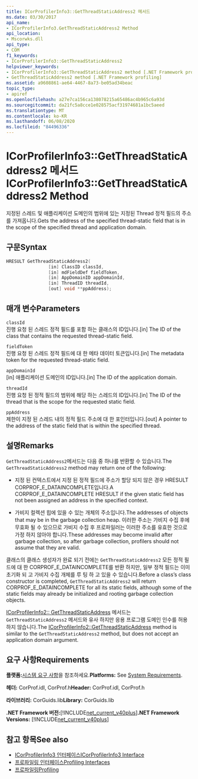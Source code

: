 ```yaml
---
title: ICorProfilerInfo3::GetThreadStaticAddress2 메서드
ms.date: 03/30/2017
api_name:
- ICorProfilerInfo3.GetThreadStaticAddress2 Method
api_location:
- Mscorwks.dll
api_type:
- COM
f1_keywords:
- ICorProfilerInfo3::GetThreadStaticAddress2
helpviewer_keywords:
- ICorProfilerInfo3::GetThreadStaticAddress2 method [.NET Framework profiling]
- GetThreadStaticAddress2 method [.NET Framework profiling]
ms.assetid: a9608861-ae64-4467-8a73-be05ad34beac
topic_type:
- apiref
ms.openlocfilehash: a27e7ca156ca138078215a65486ac4b965c6a93d
ms.sourcegitcommit: da21fc5a8cce1e028575acf31974681a1bc5aeed
ms.translationtype: MT
ms.contentlocale: ko-KR
ms.lasthandoff: 06/08/2020
ms.locfileid: "84496336"
---
```

# <a name="icorprofilerinfo3getthreadstaticaddress2-method"></a><span data-ttu-id="efccc-102">ICorProfilerInfo3::GetThreadStaticAddress2 메서드</span><span class="sxs-lookup"><span data-stu-id="efccc-102">ICorProfilerInfo3::GetThreadStaticAddress2 Method</span></span>
<span data-ttu-id="efccc-103">지정된 스레드 및 애플리케이션 도메인의 범위에 있는 지정된 Thread 정적 필드의 주소를 가져옵니다.</span><span class="sxs-lookup"><span data-stu-id="efccc-103">Gets the address of the specified thread-static field that is in the scope of the specified thread and application domain.</span></span>  
  
## <a name="syntax"></a><span data-ttu-id="efccc-104">구문</span><span class="sxs-lookup"><span data-stu-id="efccc-104">Syntax</span></span>  
  
```cpp  
HRESULT GetThreadStaticAddress2(  
                [in] ClassID classId,  
                [in] mdFieldDef fieldToken,  
                [in] AppDomainID appDomainId,  
                [in] ThreadID threadId,  
                [out] void **ppAddress);  
```  
  
## <a name="parameters"></a><span data-ttu-id="efccc-105">매개 변수</span><span class="sxs-lookup"><span data-stu-id="efccc-105">Parameters</span></span>  
 `classId`  
 <span data-ttu-id="efccc-106">진행 요청 된 스레드 정적 필드를 포함 하는 클래스의 ID입니다.</span><span class="sxs-lookup"><span data-stu-id="efccc-106">[in] The ID of the class that contains the requested thread-static field.</span></span>  
  
 `fieldToken`  
 <span data-ttu-id="efccc-107">진행 요청 된 스레드 정적 필드에 대 한 메타 데이터 토큰입니다.</span><span class="sxs-lookup"><span data-stu-id="efccc-107">[in] The metadata token for the requested thread-static field.</span></span>  
  
 `appDomainId`  
 <span data-ttu-id="efccc-108">[in] 애플리케이션 도메인의 ID입니다.</span><span class="sxs-lookup"><span data-stu-id="efccc-108">[in] The ID of the application domain.</span></span>  
  
 `threadId`  
 <span data-ttu-id="efccc-109">진행 요청 된 정적 필드의 범위에 해당 하는 스레드의 ID입니다.</span><span class="sxs-lookup"><span data-stu-id="efccc-109">[in] The ID of the thread that is the scope for the requested static field.</span></span>  
  
 `ppAddress`  
 <span data-ttu-id="efccc-110">제한이 지정 된 스레드 내의 정적 필드 주소에 대 한 포인터입니다.</span><span class="sxs-lookup"><span data-stu-id="efccc-110">[out] A pointer to the address of the static field that is within the specified thread.</span></span>  
  
## <a name="remarks"></a><span data-ttu-id="efccc-111">설명</span><span class="sxs-lookup"><span data-stu-id="efccc-111">Remarks</span></span>  
 <span data-ttu-id="efccc-112">`GetThreadStaticAddress2`메서드는 다음 중 하나를 반환할 수 있습니다.</span><span class="sxs-lookup"><span data-stu-id="efccc-112">The `GetThreadStaticAddress2` method may return one of the following:</span></span>  
  
- <span data-ttu-id="efccc-113">지정 된 컨텍스트에서 지정 된 정적 필드에 주소가 할당 되지 않은 경우 HRESULT CORPROF_E_DATAINCOMPLETE입니다.</span><span class="sxs-lookup"><span data-stu-id="efccc-113">A CORPROF_E_DATAINCOMPLETE HRESULT if the given static field has not been assigned an address in the specified context.</span></span>  
  
- <span data-ttu-id="efccc-114">가비지 컬렉션 힙에 있을 수 있는 개체의 주소입니다.</span><span class="sxs-lookup"><span data-stu-id="efccc-114">The addresses of objects that may be in the garbage collection heap.</span></span> <span data-ttu-id="efccc-115">이러한 주소는 가비지 수집 후에 무효화 될 수 있으므로 가비지 수집 후 프로파일러는 이러한 주소를 유효한 것으로 가정 하지 않아야 합니다.</span><span class="sxs-lookup"><span data-stu-id="efccc-115">These addresses may become invalid after garbage collection, so after garbage collection, profilers should not assume that they are valid.</span></span>  
  
 <span data-ttu-id="efccc-116">클래스의 클래스 생성자가 완료 되기 전에는 `GetThreadStaticAddress2` 모든 정적 필드에 대 한 CORPROF_E_DATAINCOMPLETE를 반환 하지만, 일부 정적 필드는 이미 초기화 되 고 가비지 수집 개체를 루 팅 하 고 있을 수 있습니다.</span><span class="sxs-lookup"><span data-stu-id="efccc-116">Before a class’s class constructor is completed, `GetThreadStaticAddress2` will return CORPROF_E_DATAINCOMPLETE for all its static fields, although some of the static fields may already be initialized and rooting garbage collection objects.</span></span>  
  
 <span data-ttu-id="efccc-117">[ICorProfilerInfo2:: GetThreadStaticAddress](icorprofilerinfo2-getthreadstaticaddress-method.md) 메서드는 `GetThreadStaticAddress2` 메서드와 유사 하지만 응용 프로그램 도메인 인수를 허용 하지 않습니다.</span><span class="sxs-lookup"><span data-stu-id="efccc-117">The [ICorProfilerInfo2::GetThreadStaticAddress](icorprofilerinfo2-getthreadstaticaddress-method.md) method is similar to the `GetThreadStaticAddress2` method, but does not accept an application domain argument.</span></span>  
  
## <a name="requirements"></a><span data-ttu-id="efccc-118">요구 사항</span><span class="sxs-lookup"><span data-stu-id="efccc-118">Requirements</span></span>  
 <span data-ttu-id="efccc-119">**플랫폼:**[시스템 요구 사항](../../get-started/system-requirements.md)을 참조하세요.</span><span class="sxs-lookup"><span data-stu-id="efccc-119">**Platforms:** See [System Requirements](../../get-started/system-requirements.md).</span></span>  
  
 <span data-ttu-id="efccc-120">**헤더:** CorProf.idl, CorProf.h</span><span class="sxs-lookup"><span data-stu-id="efccc-120">**Header:** CorProf.idl, CorProf.h</span></span>  
  
 <span data-ttu-id="efccc-121">**라이브러리:** CorGuids.lib</span><span class="sxs-lookup"><span data-stu-id="efccc-121">**Library:** CorGuids.lib</span></span>  
  
 <span data-ttu-id="efccc-122">**.NET Framework 버전:**[!INCLUDE[net_current_v40plus](../../../../includes/net-current-v40plus-md.md)]</span><span class="sxs-lookup"><span data-stu-id="efccc-122">**.NET Framework Versions:** [!INCLUDE[net_current_v40plus](../../../../includes/net-current-v40plus-md.md)]</span></span>  
  
## <a name="see-also"></a><span data-ttu-id="efccc-123">참고 항목</span><span class="sxs-lookup"><span data-stu-id="efccc-123">See also</span></span>

- [<span data-ttu-id="efccc-124">ICorProfilerInfo3 인터페이스</span><span class="sxs-lookup"><span data-stu-id="efccc-124">ICorProfilerInfo3 Interface</span></span>](icorprofilerinfo3-interface.md)
- [<span data-ttu-id="efccc-125">프로파일링 인터페이스</span><span class="sxs-lookup"><span data-stu-id="efccc-125">Profiling Interfaces</span></span>](profiling-interfaces.md)
- [<span data-ttu-id="efccc-126">프로파일링</span><span class="sxs-lookup"><span data-stu-id="efccc-126">Profiling</span></span>](index.md)
